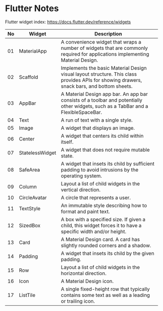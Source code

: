 # Flutter Notes
Flutter widget index: https://docs.flutter.dev/reference/widgets

| No | Widget | Description |
| - | - | - |
| 01 | MaterialApp | A convenience widget that wraps a number of widgets that are commonly required for applications implementing Material Design. |
| 02 | Scaffold | Implements the basic Material Design visual layout structure. This class provides APIs for showing drawers, snack bars, and bottom sheets. | 
| 03 | AppBar | A Material Design app bar. An app bar consists of a toolbar and potentially other widgets, such as a TabBar and a FlexibleSpaceBar. |
| 04 | Text | A run of text with a single style. |
| 05 | Image | A widget that displays an image. |
| 06 | Center | A widget that centers its child within itself. |
| 07 | StatelessWidget |  A widget that does not require mutable state. |
| 08 | SafeArea | A widget that insets its child by sufficient padding to avoid intrusions by the operating system. |
| 09 | Column | Layout a list of child widgets in the vertical direction. |
| 10 | CircleAvatar | A circle that represents a user. |
| 11 | TextStyle | An immutable style describing how to format and paint text. |
| 12 | SizedBox | A box with a specified size. If given a child, this widget forces it to have a specific width and/or height. |
| 13 | Card | A Material Design card. A card has slightly rounded corners and a shadow. |
| 14 | Padding | A widget that insets its child by the given padding. |
| 15 | Row | Layout a list of child widgets in the horizontal direction. |
| 16 | Icon | A Material Design icon. |
| 17 | ListTile | A single fixed-height row that typically contains some text as well as a leading or trailing icon. |

